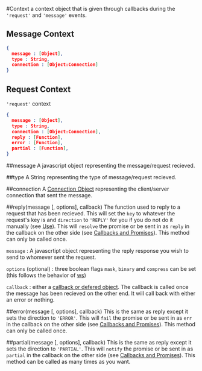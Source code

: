 #Context
a context object that is given through callbacks during the `'request'` and `'message'` events.

## Message Context
```JSON
{
  message : [Object],
  type : String,
  connection : [Object:Connection]
}
```

## Request Context
`'request'` context
```JSON
{
  message : [Object],
  type : String,
  connection : [Object:Connection],
  reply : [Function],
  error : [Function],
  partial : [Function],
}
```

##message
A javascript object representing the message/request recieved.

##type
A String representing the type of message/request recieved.

##connection
A [Connection Object](classes/connection) representing the client/server connection that sent the message.

##reply(message [, options], callback)
The function used to reply to a request that has been recieved.  This will set the `key` to whatever the request's key is and `direction` to `'REPLY'` for you if you do not do it manually (see [Use](configuration/use)). This will `resolve` the promise or be sent in as `reply` in the callback on the other side (see [Callbacks and Promises](gettingStarted/callbacksPromises)). This method can only be called once.

`message`  : A javascrtipt object representing the reply response you wish to send to whomever sent the request.

`options` (optional) : three boolean flags `mask`, `binary` and `compress` can be set (this follows the behavior of [ws](https://github.com/websockets/ws/blob/master/doc/ws.md#websocketsenddata-options-callback))

`callback` : either a  [callback or defered object](gettingStarted/callbacksPromises).  The callback is called once the message has been recieved on the other end.  It will call back with either an error or nothing.

##error(message [, options], callback)
This is the same as reply except it sets the direction to `'ERROR'`. This will `fail` the promise or be sent in as `err` in the callback on the other side (see [Callbacks and Promises](gettingStarted/callbacksPromises)). This method can only be called once.

##partial(message [, options], callback)
This is the same as reply except it sets the direction to `'PARTIAL'`. This will `notify` the promise or be sent in as `partial` in the callback on the other side (see [Callbacks and Promises](gettingStarted/callbacksPromises)). This method can be called as many times as you want.

